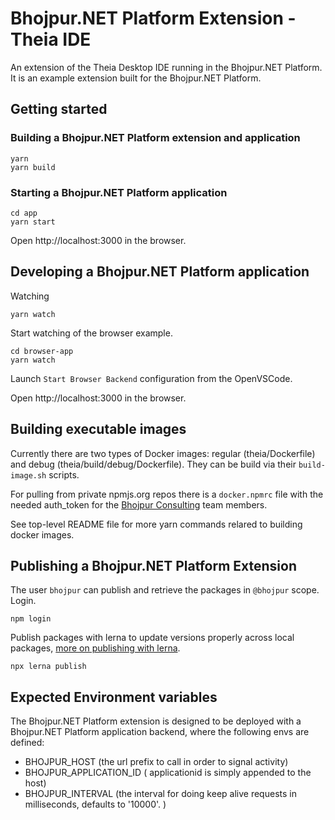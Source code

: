 # Bhojpur.NET Platform Extension - Theia IDE
An extension of the Theia Desktop IDE running in the Bhojpur.NET Platform. It is an example extension built for the Bhojpur.NET Platform.

## Getting started

### Building a Bhojpur.NET Platform extension and application
    yarn
    yarn build

### Starting a Bhojpur.NET Platform application
    cd app
    yarn start

Open http://localhost:3000 in the browser.

## Developing a Bhojpur.NET Platform application

Watching

    yarn watch

Start watching of the browser example.

    cd browser-app
    yarn watch

Launch `Start Browser Backend` configuration from the OpenVSCode.

Open http://localhost:3000 in the browser.

## Building executable images

Currently there are two types of Docker images: regular (theia/Dockerfile) and debug (theia/build/debug/Dockerfile).
They can be build via their `build-image.sh` scripts.

For pulling from private npmjs.org repos there is a `docker.npmrc` file with the needed auth_token for the
[Bhojpur Consulting](https://www.bhojpur-consulting.com) team members.

See top-level README file for more yarn commands relared to building docker images.

## Publishing a Bhojpur.NET Platform Extension

The user `bhojpur` can publish and retrieve the packages in `@bhojpur` scope.
Login.

    npm login

Publish packages with lerna to update versions properly across local packages,
[more on publishing with lerna](https://github.com/lerna/lerna#publish).

    npx lerna publish

## Expected Environment variables

The Bhojpur.NET Platform extension is designed to be deployed with a Bhojpur.NET Platform application backend,
where the following envs are defined:
 - BHOJPUR_HOST (the url prefix to call in order to signal activity)
 - BHOJPUR_APPLICATION_ID ( applicationid is simply appended to the host)
 - BHOJPUR_INTERVAL (the interval for doing keep alive requests in milliseconds, defaults to '10000'. )
